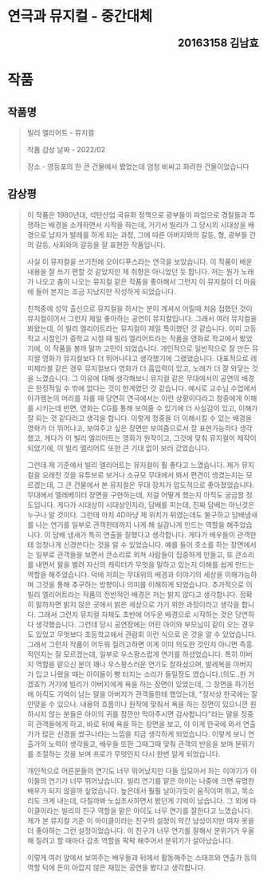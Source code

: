 # 																						연극과 뮤지컬 - 중간대체

<div style="text-align: right"> <div style="font-weight: bold"><div style="font-size: 1.5em">20163158 김남효</div></div> </div>

# 작품

## 작품명

> 빌리 엘리어트 - 뮤지컬
>
> 작품 감상 날짜 - 2022/02
>
> 장소 - 영등포의 한 큰 건물에서 봤었는데 엄청 비싸고 화려한 건물이었습니다

## 감상평

> 이 작품은 1980년대, 석탄산업 국유화 정책으로 광부들이 파업으로 경찰들과 투쟁하는 배경을 소개하면서 시작을 하는데, 거기서 빌리가 그 당시의 시대상을 배경으로 남자가 발레를 하게 되는 과정, 그에 따른 아버지와의 갈등, 형, 광부들 간의 갈등, 사회와의 갈등을 잘 표현한 작품입니다. 
>
> 사실 이 뮤지컬을 쓰기전에 오이디푸스라는 연극을 보았습니다. 이 작품이 배운 내용을 잘 쓰기 편할 것 같았지만 제 취향은 아니었던 듯 합니다. 저는 뭔가 노래가 나오고 춤이 나오는 뮤지컬 같은 작품을 좋아해서 그런지 이 뮤지컬이 더 마음에 들어 본지는 조금 지났지만 작성하게 되었습니다. 
>
> 친척중에 성악 출신으로 뮤지컬을 하시는 분이 계셔서 어릴때 처음 접했던 것이 뮤지컬이어서 그런지 제일 좋아하는 공연이 뮤지컬입니다. 그래서 여러 뮤지컬을 봐왔는데, 이 빌리 엘리어트라는 뮤지컬이 제일 특이했던 것 같습니다. 이미 고등학교 시절인가 중학교 시절 때 빌리 엘리어트라는 작품을 영화로 학교에서 봤었기에, 이 작품을 볼까 말까 고민이 되었습니다. 개인적으로 일반적으로 잘 만든 뮤지컬 영화가 뮤지컬보다 더 뛰어나다고 생각했기에 그랬었습니다. 대표적으로 레미제라블 같은 경우 뮤지컬보다 영화가 더 흡입력이 있고, 노래가 더 잘 와닿는 것을 느꼈습니다. 그 이유에 대해 생각해보니 뮤지컬 같은 무대에서의 공연의 배경은 한정적일 수 밖에 없다는 것이 한계였던 것 같습니다. 예시로 교수님 수업에서 아가멤논의 머리를 자를 때 당연히 연극에서는 이런 상황이다라고 청중에게 이해를 시키는데 반면, 영화는 CG를 통해 보여줄 수 있기에 더 사실감이 있고, 이해가 잘 되는 것 같다라고 생각을 합니다. 이렇게 청중을 더 이해시킬 수 있는 배경을 영화가 더 뛰어나고, 보여주고 싶은 장면만 보여줌으로서 잘 표현가능하다 생각했고, 게다가 이 빌리 엘리어트는 영화가 원작이고, 그것에 맞춰 뮤지컬이 제작이 되었기에, 이 빌리 엘리어트 또한 큰 기대 없이 보러 갔었습니다.
>
> 그런데 제 기준에서 빌리 엘리어트는 뮤지컬이 훨 좋다고 느꼈습니다. 제가 뮤지컬을 오래전 것을 유튜브로 보거나 소규모 무대에서 봐서 편견이 생겼는지는 모르겠는데, 그 큰 건물에서 본 뮤지컬은 무대 장치가 압도적으로 좋아졌었습니다. 무대에서 엘레베이터 장면을 구현하는데, 저걸 어떻게 했는지 아직도 궁금할 정도입니다. 게다가 시대상이 시대상인지라, 담배를 피는데, 진짜 담배는 아닌것은 누구나 알 것이다. 그런데 마치 4D마냥 제 위치가 뒤였는데도 불구하고 담배냄새를 나는 연기를 일부로 관객한테까지 나게 해 실감나게 만드는 역할을 해주었습니다. 이 담배 냄새가 특히 연출을 잘했다고 생각합니다. 게다가 배우들이 관객한테 엄청나게 신경쓴다는 것을 알 수 있었습니다. 예를 들어 호소를 하는 장면에서는 일부로 관객들을 보면서 큰소리로 외쳐 사람들이 집중하게 만들고, 또 큰소리를 내면서 팔을 벌려 자신의 캐릭터가 무엇을 말하고 있는지 이해를 쉽게 만드는 역할을 해주었습니다. 덕에 저희는 무대위의 배경과 이야기의 세상을 이해가능하며 그것을 통해 추구하는 방향이나 의미를 이해하게 되었습니다. 추가적으로 이 빌리 엘리어트라는 작품의 전반적인 배경은 저는 밝지 않다고 생각합니다. 정확히 말하자면 밝지 않은 곳에서 밝은 세상으로 가기 위한 과정이라고 생각을 합니다. 그래서 그런지 뮤지컬 자체도 초반에 어두운 배경으로 시작하는 것은 당연하다 생각했습니다. 그런데 당시 공연장에는 어린 아이와 부모님이 같이 오는 경우도 있었고 무엇보다 초등학교에서 관람회 이런 식으로 온 것을 알 수 있었습니다. 그래서 그런지 작품이 어두워 질려고하면 이게 이미 의도한 것인지 아니면 즉흥적인지는 잘 모르겠는데, 일부로 우스꽝스럽게 연기를 하셨었습니다. 특히 아버지 역할을 맡으신 분이 꽤나 우스꽝스러운 연기도 잘하셨으며, 발레복을 아버지가 입고 나왔을 때는 아이들이 빵 터지는 소리가 들릴정도 였습니다.(의도..한 거겠죠?) 거기에 빌리가 아버지에게 욕을 하는 장면이 있었는데, 그 장면을 하기전에 아직도 기억이 남는 말을 아버지가 관객들한테 했었는데, "정서상 한국에는 잘 안맞을 수 있으나. 내용의 흐름이나 원작에 맞춰서 욕을 하는 장면이 있으니깐 원하시지 않는 분들은 아이의 귀를 잠깐만 막아주시면 감사합니다"라는 말을 정중히 관객들에게 하고, 바로 뒤에 욕을 하는 장면을 보고, 아 이게 한국에 와서 연출가가 많은 신경을 썼구나라는 느낌을 지금 생각하게 되었습니다. 이렇게 보니 연출가의 노력이 생각들고, 배우들 또한 그때그때 맞춰 관객의 반응을 보며 분위기를 조절하는 것을 보며 프로가 무엇인지 다시 한번 알게 되었습니다. 
>
> 개인적으로 어른분들의 연기도 너무 뛰어났지만 다들 입모아서 하는 이야기가 아이들의 연기가 너무 뛰어났습니다. 빌리 연기를 맡은 아이는 나중에 크면 유명한 배우가 되지 않을까 싶었습니다. 높은데서 훨훨 날아가듯이 움직이며 뛰고, 목소리도 크게 내는데, 다칠까봐 노심초사하면서 봤던게 기억이 남습니다. 그 외에 마이클이라는 빌리의 친구 역할을 맡은 아이도 너무 연기를 잘한다고 느꼈습니다. 제가 본 뮤지컬 기준 이 마이클이라는 친구의 설정이 약간 남성이지만 여자 옷을 더 좋아하는 그런 설정이었습니다. 이 친구가 너무 연기를 잘해서 분위기가 우울해 질려고 할 때마다 감초 역할을 팍팍 해주어서 분위기가 살아났습니다. 
>
> 이렇게 여러 앞에서 보여주는 배우들과 뒤에서 활동해주는 스태프와 연출가 등의 역할 덕에 돈이 아깝지 않은 재밌는 공연을 봤다고 생각합니다.

